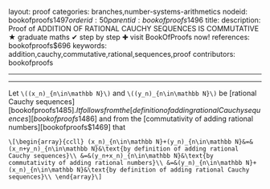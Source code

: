 layout: proof
categories: branches,number-systems-arithmetics
nodeid: bookofproofs$1497
orderid: 50
parentid: bookofproofs$1496
title: 
description:  Proof of ADDITION OF RATIONAL CAUCHY SEQUENCES IS COMMUTATIVE &#9733; graduate maths &#10004; step by step &#10010; visit BookOfProofs now!
references: bookofproofs$696
keywords: addition,cauchy,commutative,rational,sequences,proof
contributors: bookofproofs

---


---

Let `\((x_n)_{n\in\mathbb N}\)` and `\((y_n)_{n\in\mathbb N}\)`  be [rational Cauchy sequences][bookofproofs$1485]. It follows from the [definition of adding rational Cauchy sequences][bookofproofs$1486] and from the [commutativity of adding rational numbers][bookofproofs$1469] that

`\[\begin{array}{ccll}
(x_n)_{n\in\mathbb N}+(y_n)_{n\in\mathbb N}&=&(x_n+y_n)_{n\in\mathbb N}&\text{by definition of adding rational Cauchy sequences}\\
&=&(y_n+x_n)_{n\in\mathbb N}&\text{by commutativity of adding rational numbers}\\
&=&(y_n)_{n\in\mathbb N}+(x_n)_{n\in\mathbb N}&\text{by definition of adding rational Cauchy sequences}\\
\end{array}\]`
